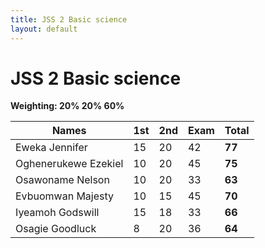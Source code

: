 ```yaml
---
title: JSS 2 Basic science
layout: default
---
```


# JSS 2 Basic science  
**Weighting: 20% 20% 60%**


| Names                  | 1st | 2nd | Exam | Total |
|------------------------|-----|-----|------|-------|
| Eweka Jennifer         | 15  | 20  |  42  | **77** |
| Oghenerukewe Ezekiel   | 10  | 20  |  45  | **75** |
| Osawoname Nelson       | 10  | 20  |  33  | **63** |
| Evbuomwan Majesty      | 10  | 15  |  45  | **70** |
| Iyeamoh Godswill       | 15  | 18  |  33  | **66** |
| Osagie Goodluck        |  8  | 20  |  36  | **64** |
